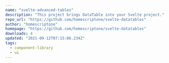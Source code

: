 ```yaml
---
name: "svelte-advanced-tables"
description: "This project brings DataTable into your Svelte project."
repo_url: "https://github.com/homescriptone/svelte-datatables"
author: "homescriptone"
homepage: "https://github.com/homescriptone/svelte-datatables"
downloads: 4
updated: "2021-09-12T07:15:06.234Z"
tags: 
  - component-library
  - ui
---
```

